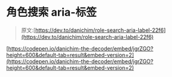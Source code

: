 # 角色搜索 aria-标签

> 原文:[https://dev.to/danichim/role-search-aria-label-22f6](https://dev.to/danichim/role-search-aria-label-22f6)

[https://codepen.io/danichim-the-decoder/embed/jgrZGO?height=600&default-tab=result&embed-version=2](https://codepen.io/danichim-the-decoder/embed/jgrZGO?height=600&default-tab=result&embed-version=2)
